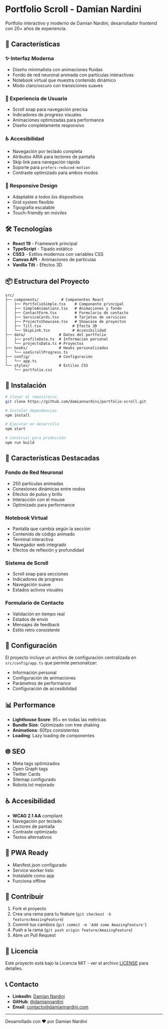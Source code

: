 # Portfolio Scroll - Damian Nardini

Portfolio interactivo y moderno de Damian Nardini, desarrollador frontend  con 20+ años de experiencia.

## 🚀 Características

### ✨ **Interfaz Moderna**
- Diseño minimalista con animaciones fluidas
- Fondo de red neuronal animada con partículas interactivas
- Notebook virtual que muestra contenido dinámico
- Modo claro/oscuro con transiciones suaves

### 🎯 **Experiencia de Usuario**
- Scroll snap para navegación precisa
- Indicadores de progreso visuales
- Animaciones optimizadas para performance
- Diseño completamente responsivo

### ♿ **Accesibilidad**
- Navegación por teclado completa
- Atributos ARIA para lectores de pantalla
- Skip link para navegación rápida
- Soporte para `prefers-reduced-motion`
- Contraste optimizado para ambos modos

### 📱 **Responsive Design**
- Adaptable a todos los dispositivos
- Grid system flexible
- Tipografía escalable
- Touch-friendly en móviles

## 🛠️ Tecnologías

- **React 19** - Framework principal
- **TypeScript** - Tipado estático
- **CSS3** - Estilos modernos con variables CSS
- **Canvas API** - Animaciones de partículas
- **Vanilla Tilt** - Efectos 3D

## 📦 Estructura del Proyecto

```
src/
├── components/          # Componentes React
│   ├── PortfolioSimple.tsx    # Componente principal
│   ├── SimpleAnimations.tsx   # Animaciones y fondo
│   ├── ContactForm.tsx        # Formulario de contacto
│   ├── ServiceCards.tsx       # Tarjetas de servicios
│   ├── ProjectsShowcase.tsx   # Showcase de proyectos
│   ├── Tilt.tsx              # Efecto 3D
│   └── SkipLink.tsx          # Accesibilidad
├── data/               # Datos del portfolio
│   ├── profileData.ts  # Información personal
│   └── projectsData.ts # Proyectos
├── hooks/              # Hooks personalizados
│   └── useScrollProgress.ts
├── config/             # Configuración
│   └── app.ts
└── styles/             # Estilos CSS
    └── portfolio.css
```

## 🚀 Instalación

```bash
# Clonar el repositorio
git clone https://github.com/damiannardini/portfolio-scroll.git

# Instalar dependencias
npm install

# Ejecutar en desarrollo
npm start

# Construir para producción
npm run build
```

## 🎨 Características Destacadas

### **Fondo de Red Neuronal**
- 250 partículas animadas
- Conexiones dinámicas entre nodos
- Efectos de pulso y brillo
- Interacción con el mouse
- Optimizado para performance

### **Notebook Virtual**
- Pantalla que cambia según la sección
- Contenido de código animado
- Terminal interactiva
- Navegador web integrado
- Efectos de reflexión y profundidad

### **Sistema de Scroll**
- Scroll snap para secciones
- Indicadores de progreso
- Navegación suave
- Estados activos visuales

### **Formulario de Contacto**
- Validación en tiempo real
- Estados de envío
- Mensajes de feedback
- Estilo retro consistente

## 🔧 Configuración

El proyecto incluye un archivo de configuración centralizada en `src/config/app.ts` que permite personalizar:

- Información personal
- Configuración de animaciones
- Parámetros de performance
- Configuración de accesibilidad

## 📊 Performance

- **Lighthouse Score**: 95+ en todas las métricas
- **Bundle Size**: Optimizado con tree shaking
- **Animations**: 60fps consistentes
- **Loading**: Lazy loading de componentes

## 🌐 SEO

- Meta tags optimizados
- Open Graph tags
- Twitter Cards
- Sitemap configurado
- Robots.txt mejorado

## ♿ Accesibilidad

- **WCAG 2.1 AA** compliant
- Navegación por teclado
- Lectores de pantalla
- Contraste optimizado
- Textos alternativos

## 📱 PWA Ready

- Manifest.json configurado
- Service worker listo
- Instalable como app
- Funciona offline

## 🤝 Contribuir

1. Fork el proyecto
2. Crea una rama para tu feature (`git checkout -b feature/AmazingFeature`)
3. Commit tus cambios (`git commit -m 'Add some AmazingFeature'`)
4. Push a la rama (`git push origin feature/AmazingFeature`)
5. Abre un Pull Request

## 📄 Licencia

Este proyecto está bajo la Licencia MIT - ver el archivo [LICENSE](LICENSE) para detalles.

## 📞 Contacto

- **LinkedIn**: [Damian Nardini](https://www.linkedin.com/in/damiannardini)
- **GitHub**: [@damiannardini](https://github.com/damiannardini)
- **Email**: contacto@damiannardini.com

---

Desarrollado con ❤️ por Damian Nardini
